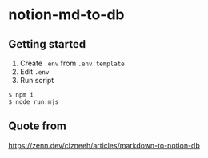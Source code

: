 # notion-md-to-db

## Getting started

1. Create `.env` from `.env.template`
2. Edit `.env`
3. Run script
```
$ npm i
$ node run.mjs
```

## Quote from
https://zenn.dev/cizneeh/articles/markdown-to-notion-db